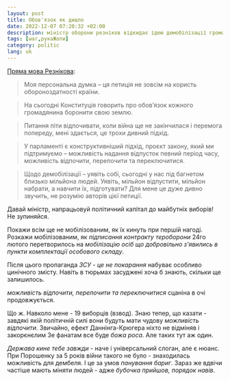 ```yaml
---
layout: post
title: Обов'язок як дишло
date: 2022-12-07 07:20:32 +02:00
description: міністр оборони резніков відкидає ідею демобілізації громадян через рік служби. Петиція не прайдьоть
tags: [war,рукаЖопи]
category: politic
lang: uk
---
```


[Пряма мова Резнікова](https://www.pravda.com.ua/rus/news/2022/12/6/7379585/): 

> Моя персональна думка – ця петиція не зовсім на користь обороноздатності країни.

> На сьогодні Конституція говорить про обов’язок кожного громадянина боронити свою землю.

> Питання піти відпочивати, коли війна ще не закінчилася і перемога попереду, мені здається, це трохи дивний підхід.

> У парламенті є конструктивніший підхід, проєкт закону, який ми підтримуємо – можливість надання відпусток певний період часу, можливість відпочити, перепочити та переключитися.

> Щодо демобілізації – уявіть собі, сьогодні у нас під багнетом близько мільйона людей. Уявіть, мільйон відпустити, мільйон набрати, а навчити їх, підготувати? Для мене це дуже дивно звучить, не розумію авторів цієї петиції.

Давай міністр, напрацьовуй політичний капітал до майбутніх виборів!
Не зупиняйся.

Покажи всім ще не мобілізованим, як їх кинуть при першій нагоді.
Розкажи мобілізованим, як _підписання контракту тероборони_ 24го лютого перетворилось на _мобілізацію осіб що добровільно з'явились в пункти комплектації особового складу_.

Після цього пропаганда _ЗСУ - це не покарання_ набуває особливо цинічного змісту.
Навіть в тюрьмах засуджені хоча б знають, скільки ще залишилось.

_можливість відпочити, перепочити та переключитися_ сцаніна в очі продовжується.

Що ж.
Навколо мене - 19 виборців (взвод).
Знаю тепер, що казати - завдякі якій політичній силі вони будуть мати чудову _можливість відпочити_.
Звичайно, ефект Даннінга-Крюгера ніхто не відміняв і закорєнєлим Зе фанатам все буде _божа роса_.
Але таких тут аж один.

_Держава кине тебе завжди_ - наче і універсальний слоган, але є нюанс.
При Порошенку за 5 років війни такого не було - знаходилась можливість для дембеля.
І це за умов _панування бариг_.
Зараз же вдвічи частіше мають міняти людей - адже _бубочка прийшов, порядок навів_.
